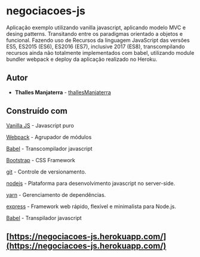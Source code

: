 # negociacoes-js

Aplicação exemplo utilizando vanilla javascript, aplicando modelo MVC
e desing patterns. Transitando entre os paradigmas orientado a objetos e funcional. Fazendo uso de Recursos da linguagem
JavaScript das versões ES5, ES2015 (ES6), ES2016 (ES7), inclusive
2017 (ES8), transcompilando recursos ainda não totalmente implementados com babel, utilizando module bundler webpack e deploy da aplicação realizado no Heroku.

## Autor
* **Thalles Manjaterra** - [thallesManjaterra](https://github.com/thallesManjaterra)

## Construído com
[Vanilla JS](http://vanilla-js.com/) - Javascript puro

[Webpack](https://webpack.github.io/) - Agrupador de módulos

[Babel](https://babeljs.io/) - Transcompilador javascript

[Bootstrap](http://getbootstrap.com/) - CSS Framework

[git](https://git-scm.com/) - Controle de versionamento.

[nodejs](https://nodejs.org/en/) -
Plataforma para desenvolvimento javascript no server-side.

[yarn](https://yarnpkg.com/pt-BR/) -
Gerenciamento de dependências.

[express](http://expressjs.com/pt-br/) -
Framework web rápido, flexível e minimalista para Node.js.

[Babel](https://babeljs.io/) - Transpilador javascript

## [https://negociacoes-js.herokuapp.com/](https://negociacoes-js.herokuapp.com/)
